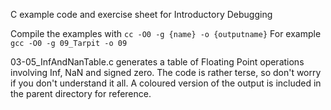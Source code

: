 C example code and exercise sheet for Introductory Debugging

Compile the examples with
  `cc -O0 -g {name} -o {outputname}`
For example
  `gcc -O0 -g 09_Tarpit -o 09`

03-05\_InfAndNanTable.c generates a table of Floating Point operations involving Inf, NaN and signed zero. 
The code is rather terse, so don't worry if you don't understand it all. A coloured version of the output is included in the parent directory for reference.
